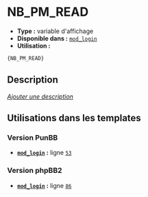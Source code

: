 # NB_PM_READ
* __Type :__ variable d'affichage
* __Disponible dans :__ [`mod_login`](../tpl/var/mod_login.md#readme)
* __Utilisation :__

```html
{NB_PM_READ}
```

## Description
[*Ajouter une description*](https://fa-tvars.appspot.com/var/NB_PM_READ)

## Utilisations dans les templates

### Version PunBB
* __[`mod_login`](../tpl/var/mod_login.md#readme) :__ ligne [`53`](../tpl/src/punbb/mod_login.tpl#L53)

### Version phpBB2
* __[`mod_login`](../tpl/var/mod_login.md#readme) :__ ligne [`86`](../tpl/src/subsilver/mod_login.tpl#L86)